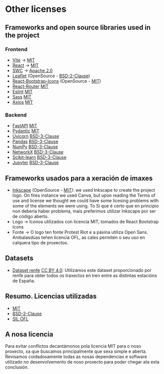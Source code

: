 # Other licenses

## Frameworks and open source libraries used in the project

### Frontend

- [Vite](https://vitejs.dev/) -> [MIT](https://opensource.org/licenses/MIT)
- [React](https://es.react.dev/) -> [MIT](https://opensource.org/licenses/MIT)
- [SWC](https://swc.rs/) -> [Apache 2.0](https://www.apache.org/licenses/LICENSE-2.0)
- [Leaflet](https://leafletjs.com/) (OpenSource - [BSD-2-Clause](https://opensource.org/licenses/BSD-2-Clause))
- [React-Bootstrap-Icons](https://www.npmjs.com/package/react-bootstrap-icons?activeTab=readme) (OpenSource - [MIT](https://opensource.org/licenses/MIT))
- [React-Router](https://reactrouter.com/en/main) [MIT](https://opensource.org/licenses/MIT)
- [Eslint](https://eslint.org/) [MIT](https://opensource.org/licenses/MIT)
- [Sass](https://sass-lang.com/) [MIT](https://opensource.org/licenses/MIT)
- [Axios](https://axios-http.com/es/docs/intro) [MIT](https://opensource.org/licenses/MIT)

### Backend

- [FastAPI](https://fastapi.tiangolo.com/) [MIT](https://opensource.org/licenses/MIT)
- [Pydantic](https://docs.pydantic.dev/latest/) [MIT](https://opensource.org/licenses/MIT)
- [Uvicorn](https://www.uvicorn.org/) [BSD-3-Clause](https://opensource.org/licenses/BSD-3-Clause)
- [Pandas](https://pandas.pydata.org/) [BSD-3-Clause](https://opensource.org/licenses/BSD-3-Clause)
- [NumPy](https://numpy.org/) [BSD-3-Clause](https://opensource.org/licenses/BSD-3-Clause)
- [NetworkX](https://networkx.org/) [BSD-3-Clause](https://opensource.org/licenses/BSD-3-Clause)
- [Scikit-learn](https://scikit-learn.org/stable/) [BSD-3-Clause](https://opensource.org/licenses/BSD-3-Clause)
- [Jupyter](https://jupyter.org/) [BSD-3-Clause](https://opensource.org/licenses/BSD-3-Clause)

## Frameworks usados para a xeración de imaxes

- [Inkscape](https://inkscape.org/es/) (OpenSource - [MIT](https://opensource.org/licenses/MIT)): we used Inkscape to create the project logo. On fires instance we used Canva, but upon reading the Terms of use and license we thought we could have some licesing problems with some of the elements we were using. To Si que é certo que en principio non debería haber problema, mais preferimos utilizar Inkscape por ser de código aberto.
- Logo -> Iconos utilizados con licencia MIT, tomados de React Bootstrap Icons
- Fonte -> O logo ten fonte Protest Riot e a páxina utiliza Open Sans. Ambalasdúas teñen licencia OFL, as cales permiten o seu uso en calquera tipo de proxectos.

## Datasets

- [Dataset renfe](https://data.renfe.com/dataset/horarios-de-alta-velocidad-larga-distancia-y-media-distancia) [CC BY 4.0](https://spdx.org/licenses/CC-BY-4.0.html): Utilizamos este dataset proporcionado por renfe para obter todos os traxectos en tren entre as distintas estacións de España.

## Resumo. Licencias utilizadas

- [MIT](https://opensource.org/licenses/MIT)
- [BSD-2-Clause](https://opensource.org/licenses/BSD-2-Clause)
- [SIL OFL](https://openfontlicense.org/)

## A nosa licencia

Para evitar conflictos decantámonos pola licencia MIT para o noso proxecto, xa que buscamos principalmente que sexa simple e aberta. Revisamos coidadosamente todas as nosas dependencias e software utilizado no desenvolvemento de noso proxecto para poder chegar ata esta conclusión.

